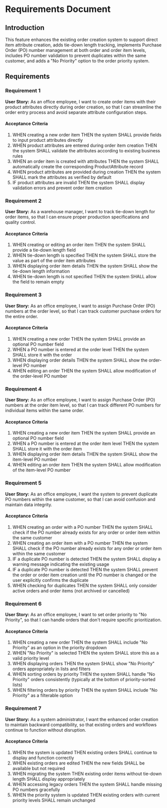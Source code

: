 # Requirements Document

## Introduction

This feature enhances the existing order creation system to support direct item attribute creation, adds tie-down length tracking, implements Purchase Order (PO) number management at both order and order item levels, includes PO number validation to prevent duplicates within the same customer, and adds a "No Priority" option to the order priority system.

## Requirements

### Requirement 1

**User Story:** As an office employee, I want to create order items with their product attributes directly during order creation, so that I can streamline the order entry process and avoid separate attribute configuration steps.

#### Acceptance Criteria

1. WHEN creating a new order item THEN the system SHALL provide fields to input product attributes directly
2. WHEN product attributes are entered during order item creation THEN the system SHALL validate the attributes according to existing business rules
3. WHEN an order item is created with attributes THEN the system SHALL automatically create the corresponding ProductAttribute record
4. WHEN product attributes are provided during creation THEN the system SHALL mark the attributes as verified by default
5. IF product attributes are invalid THEN the system SHALL display validation errors and prevent order item creation

### Requirement 2

**User Story:** As a warehouse manager, I want to track tie-down length for order items, so that I can ensure proper production specifications and quality control.

#### Acceptance Criteria

1. WHEN creating or editing an order item THEN the system SHALL provide a tie-down length field
2. WHEN tie-down length is specified THEN the system SHALL store the value as part of the order item attributes
3. WHEN displaying order item details THEN the system SHALL show the tie-down length information
4. WHEN tie-down length is not specified THEN the system SHALL allow the field to remain empty

### Requirement 3

**User Story:** As an office employee, I want to assign Purchase Order (PO) numbers at the order level, so that I can track customer purchase orders for the entire order.

#### Acceptance Criteria

1. WHEN creating a new order THEN the system SHALL provide an optional PO number field
2. WHEN a PO number is entered at the order level THEN the system SHALL store it with the order
3. WHEN displaying order details THEN the system SHALL show the order-level PO number
4. WHEN editing an order THEN the system SHALL allow modification of the order-level PO number

### Requirement 4

**User Story:** As an office employee, I want to assign Purchase Order (PO) numbers at the order item level, so that I can track different PO numbers for individual items within the same order.

#### Acceptance Criteria

1. WHEN creating a new order item THEN the system SHALL provide an optional PO number field
2. WHEN a PO number is entered at the order item level THEN the system SHALL store it with the order item
3. WHEN displaying order item details THEN the system SHALL show the item-level PO number
4. WHEN editing an order item THEN the system SHALL allow modification of the item-level PO number

### Requirement 5

**User Story:** As an office employee, I want the system to prevent duplicate PO numbers within the same customer, so that I can avoid confusion and maintain data integrity.

#### Acceptance Criteria

1. WHEN creating an order with a PO number THEN the system SHALL check if the PO number already exists for any order or order item within the same customer
2. WHEN creating an order item with a PO number THEN the system SHALL check if the PO number already exists for any order or order item within the same customer
3. IF a duplicate PO number is detected THEN the system SHALL display a warning message indicating the existing usage
4. IF a duplicate PO number is detected THEN the system SHALL prevent the order or order item creation until the PO number is changed or the user explicitly confirms the duplicate
5. WHEN checking for duplicates THEN the system SHALL only consider active orders and order items (not archived or cancelled)

### Requirement 6

**User Story:** As an office employee, I want to set order priority to "No Priority", so that I can handle orders that don't require specific prioritization.

#### Acceptance Criteria

1. WHEN creating a new order THEN the system SHALL include "No Priority" as an option in the priority dropdown
2. WHEN "No Priority" is selected THEN the system SHALL store this as a valid priority level
3. WHEN displaying orders THEN the system SHALL show "No Priority" orders appropriately in lists and filters
4. WHEN sorting orders by priority THEN the system SHALL handle "No Priority" orders consistently (typically at the bottom of priority-sorted lists)
5. WHEN filtering orders by priority THEN the system SHALL include "No Priority" as a filterable option

### Requirement 7

**User Story:** As a system administrator, I want the enhanced order creation to maintain backward compatibility, so that existing orders and workflows continue to function without disruption.

#### Acceptance Criteria

1. WHEN the system is updated THEN existing orders SHALL continue to display and function correctly
2. WHEN existing orders are edited THEN the new fields SHALL be available but not required
3. WHEN migrating the system THEN existing order items without tie-down length SHALL display appropriately
4. WHEN accessing legacy orders THEN the system SHALL handle missing PO numbers gracefully
5. WHEN the priority system is updated THEN existing orders with current priority levels SHALL remain unchanged